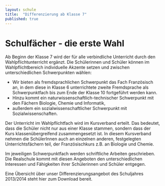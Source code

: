 ```yaml
---
layout: schule
title:  "Differenzierung ab Klasse 7"
published: true
---
```



# Schulfächer - die erste Wahl

Ab Beginn der Klasse 7 wird der für alle verbindliche Unterricht durch den Wahlpflichtunterricht ergänzt. Die Schülerinnen und Schüler können im Wahlpflichtbereich individuelle Akzente setzen und zwischen unterschiedlichen Schwerpunkten wählen: 

- Wir bieten als fremdsprachlichen Schwerpunkt das Fach Französisch an, in dem diese in Klasse 6 unterrichtete zweite Fremdsprache als Schwerpunktfach bis zum Ende der Klasse 10 fortgeführt werden kann.
- Hinzu kommt ein naturwissenschaftlich-technischer Schwerpunkt mit den Fächern Biologie, Chemie und Informatik,
- außerdem ein sozialwissenschaftlicher Schwerpunkt mit Sozialwissenschaften.

Der Unterricht im Wahlpflichtfach wird im Kursverband erteilt. Das bedeutet, dass die Schüler nicht nur aus einer Klasse stammen, sondern dass der Kurs klassenübergreifend zusammengesetzt ist. In diesem Kursverband nehmen die SchülerInnen auch an einzelnen anderen, festgelegten Unterrichtsfächern teil, der Französischkurs z.B. an Biologie und Chemie.

Im jeweiligen Schwerpunktfach werden schriftliche Arbeiten geschrieben. Die Realschule kommt mit diesen Angeboten den unterschiedlichen Interessen und Fähigkeiten ihrer Schülerinnen und Schüler entgegen. 

Eine Übersicht über unser Differenzierungsangebot des Schuljahres 2013/2014 steht hier zum Download bereit. 
